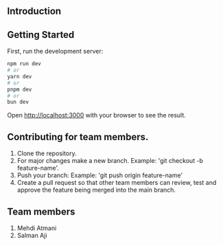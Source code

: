 
## Introduction

## Getting Started

First, run the development server:

```bash
npm run dev
# or
yarn dev
# or
pnpm dev
# or
bun dev
```

Open [http://localhost:3000](http://localhost:3000) with your browser to see the result.

## Contributing for team members.
1. Clone the repository.
2. For major changes make a new branch. Example: 'git checkout -b feature-name'.
3. Push your branch: Example: 'git push origin feature-name'
4. Create a pull request so that other team members can review, test and approve the feature being merged into the main branch. 

## Team members
1. Mehdi Atmani
2. Salman Aji
